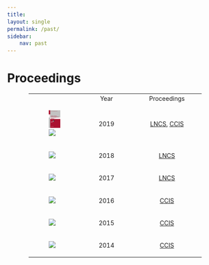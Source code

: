 ```yaml
---
title: 
layout: single
permalink: /past/
sidebar: 
    nav: past 
---
```


# Proceedings

<center>
<table style="width: 80%">
    <tbody>
        <tr>
            <td style="width: 30%;"></td>
            <td style="width: 30%;"><center>Year</center></td>
            <td><center>Proceedings</center></td>
        </tr>
        <tr>
            <td style="width: 30%;">
                <figure>
                    <img src="/assets/images/978-3-030-37334-4.jpg"> <img src="https://media.springernature.com/w306/springer-static/cover-hires/book/978-3-030-39575-9">
                </figure>
            </td>
            <td style="width: 30%;"><center>2019</center></td>
            <td><center><a href="https://link.springer.com/book/10.1007/978-3-030-37334-4">LNCS</a>, <a href="https://link.springer.com/book/10.1007/978-3-030-39575-9">CCIS</a></center></td>
        </tr>
        <tr>
            <td style="width: 30%;">
                <figure>
                    <img src="https://media.springernature.com/w306/springer-static/cover-hires/book/978-3-030-11027-7">
                </figure>
            </td>
            <td style="width: 30%;"><center>2018</center></td>
            <td><center><a href="https://link.springer.com/book/10.1007/978-3-030-11027-7">LNCS</a></center></td>
        </tr>
        <tr>
            <td style="width: 30%;">
                <figure>
                    <img src="https://media.springernature.com/w306/springer-static/cover-hires/book/978-3-319-73013-4">
                </figure>
            </td>
            <td style="width: 30%;"><center>2017</center></td>
            <td><center><a href="https://link.springer.com/book/10.1007/978-3-319-73013-4">LNCS</a></center></td>
        </tr>
        <tr>
            <td>
                <figure>
                    <img src="https://media.springernature.com/w306/springer-static/cover-hires/book/978-3-319-52920-2">
                </figure>
            </td>
            <td><center>2016</center></td>
            <td><center><a href="https://link.springer.com/book/10.1007/978-3-319-52920-2">CCIS</a></center></td>
        </tr>
        <tr>
          <td>
            <figure>
                <img src="https://media.springernature.com/w306/springer-static/cover-hires/book/978-3-319-26123-2">
            </figure>
          </td>
          <td><center>2015</center></td>
          <td><center><a href="https://link.springer.com/book/10.1007/978-3-319-26123-2">CCIS</a></center></td>
        </tr>
        <tr>
            <td>
              <figure>
                  <img src="https://media.springernature.com/w306/springer-static/cover-hires/book/978-3-319-12580-0">
               </figure>
            </td>
            <td><center>2014</center></td>
            <td><center><a href="https://link.springer.com/book/10.1007/978-3-319-12580-0">CCIS</a></center></td>
        </tr>         
</tbody>
</table>
</center>
